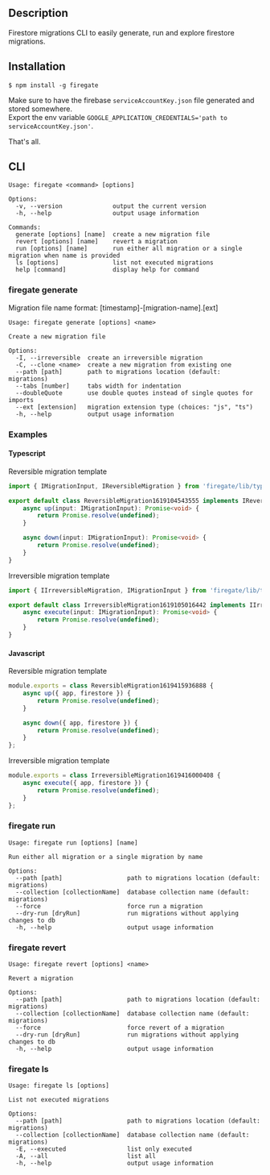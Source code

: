 ## Description

Firestore migrations CLI to easily generate, run and explore firestore migrations.

## Installation

```
$ npm install -g firegate
```

Make sure to have the firebase `serviceAccountKey.json` file generated and stored somewhere.  
Export the env variable `GOOGLE_APPLICATION_CREDENTIALS='path to serviceAccountKey.json'`.

That's all.

## CLI

```
Usage: firegate <command> [options]

Options:
  -v, --version              output the current version
  -h, --help                 output usage information

Commands:
  generate [options] [name]  create a new migration file
  revert [options] [name]    revert a migration
  run [options] [name]       run either all migration or a single migration when name is provided
  ls [options]               list not executed migrations
  help [command]             display help for command
```

### firegate generate

Migration file name format: [timestamp]-[migration-name].[ext]

```
Usage: firegate generate [options] <name>

Create a new migration file

Options:
  -I, --irreversible  create an irreversible migration
  -C, --clone <name>  create a new migration from existing one
  --path [path]       path to migrations location (default: migrations)
  --tabs [number]     tabs width for indentation
  --doubleQuote       use double quotes instead of single quotes for imports
  --ext [extension]   migration extension type (choices: "js", "ts")
  -h, --help          output usage information
```

### Examples

#### Typescript

Reversible migration template

```typescript
import { IMigrationInput, IReversibleMigration } from 'firegate/lib/types';

export default class ReversibleMigration1619104543555 implements IReversibleMigration {
    async up(input: IMigrationInput): Promise<void> {
        return Promise.resolve(undefined);
    }

    async down(input: IMigrationInput): Promise<void> {
        return Promise.resolve(undefined);
    }
}
```

Irreversible migration template

```typescript
import { IIrreversibleMigration, IMigrationInput } from 'firegate/lib/types';

export default class IrreversibleMigration1619105016442 implements IIrreversibleMigration {
    async execute(input: IMigrationInput): Promise<void> {
        return Promise.resolve(undefined);
    }
}
```

#### Javascript

Reversible migration template

```javascript
module.exports = class ReversibleMigration1619415936888 {
    async up({ app, firestore }) {
        return Promise.resolve(undefined);
    }

    async down({ app, firestore }) {
        return Promise.resolve(undefined);
    }
};
```

Irreversible migration template

```javascript
module.exports = class IrreversibleMigration1619416000408 {
    async execute({ app, firestore }) {
        return Promise.resolve(undefined);
    }
};
```

### firegate run

```
Usage: firegate run [options] [name]

Run either all migration or a single migration by name

Options:
  --path [path]                  path to migrations location (default: migrations)
  --collection [collectionName]  database collection name (default: migrations)
  --force                        force run a migration
  --dry-run [dryRun]             run migrations without applying changes to db
  -h, --help                     output usage information
```

### firegate revert

```
Usage: firegate revert [options] <name>

Revert a migration

Options:
  --path [path]                  path to migrations location (default: migrations)
  --collection [collectionName]  database collection name (default: migrations)
  --force                        force revert of a migration
  --dry-run [dryRun]             run migrations without applying changes to db
  -h, --help                     output usage information
```

### firegate ls

```
Usage: firegate ls [options]

List not executed migrations

Options:
  --path [path]                  path to migrations location (default: migrations)
  --collection [collectionName]  database collection name (default: migrations)
  -E, --executed                 list only executed
  -A, --all                      list all
  -h, --help                     output usage information
```
